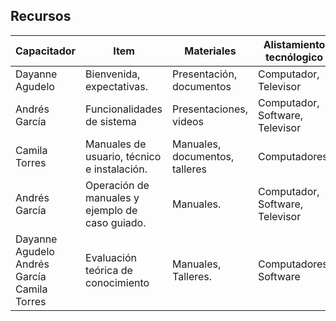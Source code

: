 ## Recursos

| **Capacitador**                                     | Item                                             | Materiales                     | Alistamiento tecnólogico        | Alistamiento fisico    |
| --------------------------------------------------- | ------------------------------------------------ | ------------------------------ | ------------------------------- | ---------------------- |
| Dayanne Agudelo                                     | Bienvenida, expectativas.                        | Presentación, documentos       | Computador, Televisor           | Salón, Sillas          |
| Andrés García                                       | Funcionalidades de sistema                       | Presentaciones, videos         | Computador, Software, Televisor | Salón, Sillas, Tablero |
| Camila Torres                                       | Manuales de usuario, técnico e instalación.      | Manuales, documentos, talleres | Computadores                    | Salón, Sillas, Tablero |
| Andrés García                                       | Operación de manuales y ejemplo de caso  guiado. | Manuales.                      | Computador, Software, Televisor | Salón, Sillas, Tablero |
| Dayanne Agudelo<br>Andrés García <br> Camila Torres | Evaluación teórica de conocimiento               | Manuales, Talleres.            | Computadores, Software          | Salón, Sillas, Tablero |

